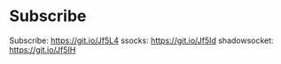 # Subscribe
Subscribe:
https://git.io/Jf5L4
ssocks:
https://git.io/Jf5Id
shadowsocket:
https://git.io/Jf5IH
